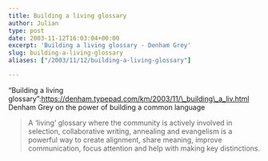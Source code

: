 ```yaml
---
title: Building a living glossary
author: Julian
type: post
date: 2003-11-12T16:03:04+00:00
excerpt: 'Building a living glossary - Denham Grey'
slug: building-a-living-glossary 
aliases: ["/2003/11/12/building-a-living-glossary"]

---
```

&#8220;Building a living glossary&#8221;:https://denham.typepad.com/km/2003/11/\_building\_a_liv.html Denham Grey on the power of building a common language

<blockquote cite="https://denham.typepad.com/km/2003/11/_building_a_liv.html">
  <p>
    A &#8216;living&#8217; glossary where the community is actively involved in selection, collaborative writing, annealing and evangelism is a powerful way to create alignment, share meaning, improve communication, focus attention and help with making key distinctions.
  </p>
</blockquote>